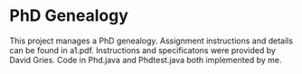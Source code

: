 # PhD Genealogy
This project manages a PhD genealogy. Assignment instructions and details can be found in a1.pdf. Instructions and specificatons were provided by David Gries. Code in Phd.java and Phdtest.java both implemented by me.
